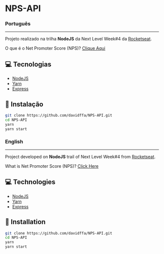 # NPS-API

### Português
---

Projeto realizado na trilha <strong>NodeJS</strong> da Next Level Week#4 da [Rocketseat](https://rocketseat.com.br/).

O que é o Net Promoter Score (NPS)? [Clique Aqui](https://pt.wikipedia.org/wiki/Net_Promoter_Score)

## 💻 Tecnologias

- [NodeJS](https://nodejs.org/en/)
- [Yarn](https://yarnpkg.com/)
- [Express](https://expressjs.com/)

## 🚀 Instalação

```sh
git clone https://github.com/davidffa/NPS-API.git
cd NPS-API
yarn
yarn start
```

### English
---

Project developed on <strong>NodeJS</strong> trail of Next Level Week#4 from [Rocketseat](https://rocketseat.com.br/).

What is Net Promoter Score (NPS)? [Click Here](https://en.wikipedia.org/wiki/Net_Promoter)

## 💻 Technologies

- [NodeJS](https://nodejs.org/en/)
- [Yarn](https://yarnpkg.com/)
- [Express](https://expressjs.com/)

## 🚀 Installation

```sh
git clone https://github.com/davidffa/NPS-API.git
cd NPS-API
yarn
yarn start
```
